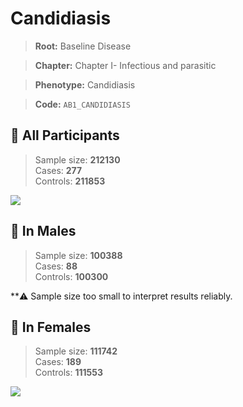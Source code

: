 # Candidiasis

> **Root:** Baseline Disease  

> **Chapter:** Chapter I- Infectious and parasitic  

> **Phenotype:** Candidiasis  

> **Code:** `AB1_CANDIDIASIS`

## 🧪 All Participants  
> Sample size: **212130**  
> Cases: **277**  
> Controls: **211853**
<img src="/Disease/Figures/ALL/Baseline/AB1_CANDIDIASIS.png"/>
<CsvTable src="/public/Disease/Data/ALL/Baseline/LG_AB1_CANDIDIASIS.csv" label="🔍 View full results" />

## 👨 In Males  
> Sample size: **100388**  
> Cases: **88**  
> Controls: **100300**

**⚠️ Sample size too small to interpret results reliably.

## 👩 In Females  
> Sample size: **111742**  
> Cases: **189**  
> Controls: **111553**
<img src="/Disease/Figures/Female/Baseline/AB1_CANDIDIASIS.png"/>
<CsvTable src="/public/Disease/Data/Female/Baseline/LG_AB1_CANDIDIASIS.csv" label="🔍 View full results" />

